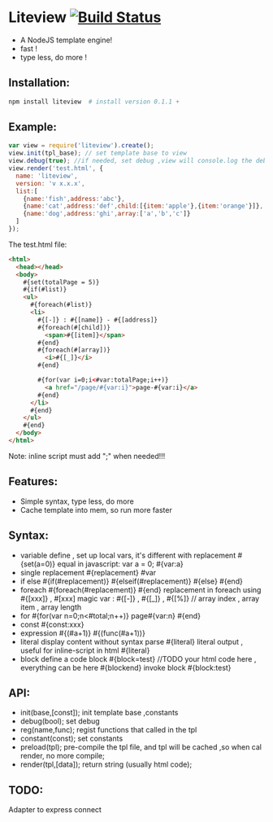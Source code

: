 Liteview [![Build Status](https://secure.travis-ci.org/fishbar/liteview.png)](http://travis-ci.org/fishbar/liteview)
===================

- A NodeJS template engine!
- fast ! 
- type less, do more !

## Installation:

```bash
npm install liteview  # install version 0.1.1 + 
```

## Example:

```js
var view = require('liteview').create();
view.init(tpl_base); // set template base to view
view.debug(true); //if needed, set debug ,view will console.log the debug info
view.render('test.html', {
  name: 'liteview',
  version: 'v x.x.x',
  list:[
    {name:'fish',address:'abc'},
    {name:'cat',address:'def',child:[{item:'apple'},{item:'orange'}]},
    {name:'dog',address:'ghi',array:['a','b','c']}
  ]
});
```

The test.html file:

```html
<html>
  <head></head>
  <body>
    #{set(totalPage = 5)}
    #{if(#list)}
    <ul>
      #{foreach(#list)}
      <li>
        #{[-]} : #{[name]} - #{[address]}
        #{foreach(#[child])}
          <span>#{[item]}</span>
        #{end}
        #{foreach(#[array])}
          <i>#{[_]}</i>
        #{end}

        #{for(var i=0;i<#var:totalPage;i++)}
          <a href="/page/#{var:i}">page-#{var:i}</a>
        #{end}
      </li>
      #{end}
    </ul>
    #{end}
  </body>
</html>
```
Note: inline script must add ";" when needed!!!

## Features:

* Simple syntax, type less, do more
* Cache template into mem, so run more faster

## Syntax:
* variable define , set up local vars, it's different with replacement
    #{set(a=0)}  equal in javascript: var a = 0;
    #{var:a}
* single replacement
    #{replacement}   #var
* if else
    #{if(#replacement)} #{elseif(#replacement)} #{else} #{end}
* foreach
    #{foreach(#replacement)} #{end}
    replacement in foreach using #{[xxx]} , #[xxx]
    magic var : #{[-]} , #{[_]} , #{[%]}  // array index , array item , array length
* for
    #{for(var n=0;n<#total;n++)}
        page#{var:n}
    #{end}
* const
    #{const:xxx}
* expression
    #{(#a+1)} 
    #{(func(#a+1))}
* literal
    display content without syntax parse
    #{literal} 
    literal output , useful for inline-script in html
    #{literal}
* block
    define a code block
    #{block=test}
      //TODO your html code here , everything can be here
    #{blockend}
    invoke block
    #{block:test}

## API:

* init(base,[const]);  init template base ,constants
* debug(bool); set debug
* reg(name,func); regist functions that called in the tpl
* constant(const); set constants
* preload(tpl); pre-compile the tpl file, and tpl will be cached ,so when cal render, no more compile;
* render(tpl,[data]); return string (usually html code);

## TODO:
Adapter to express connect 
